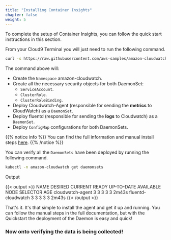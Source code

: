 ```yaml
---
title: "Installing Container Insights"
chapter: false
weight: 5
---
```


To complete the setup of Container Insights, you can follow the quick start instructions in this section.

From your Cloud9 Terminal you will just need to run the following command.

```bash
curl -s https://raw.githubusercontent.com/aws-samples/amazon-cloudwatch-container-insights/latest/k8s-deployment-manifest-templates/deployment-mode/daemonset/container-insights-monitoring/quickstart/cwagent-fluentd-quickstart.yaml | sed "s/{{cluster_name}}/eksworkshop-eksctl/;s/{{region_name}}/${AWS_REGION}/" | kubectl apply -f -
```

The command above will:

* Create the `Namespace` amazon-cloudwatch.
* Create all the necessary security objects for both DaemonSet:
  * `ServiceAccount`.
  * `ClusterRole`.
  * `ClusterRoleBinding`.
* Deploy Cloudwatch-Agent (responsible for sending the **metrics** to CloudWatch) as a `DaemonSet`.
* Deploy fluentd (responsible for sending the **logs** to Cloudwatch) as a `DaemonSet`.
* Deploy `ConfigMap` configurations for both DaemonSets.

{{% notice info %}}
You can find the full information and manual install steps [here](https://docs.aws.amazon.com/AmazonCloudWatch/latest/monitoring/Container-Insights-setup-EKS-quickstart.html).
{{% /notice %}}

You can verify all the `DaemonSets` have been deployed by running the following command.

```bash
kubectl -n amazon-cloudwatch get daemonsets
```

Output

{{< output >}}
NAME                 DESIRED   CURRENT   READY   UP-TO-DATE   AVAILABLE   NODE SELECTOR   AGE
cloudwatch-agent     3         3         3       3            3           <none>          2m43s
fluentd-cloudwatch   3         3         3       3            3           <none>          2m43s
{{< /output >}}

That's it. It's that simple to install the agent and get it up and running. You can follow the manual steps in the full documentation, but with the Quickstart the deployment of the Daemon is easy and quick!

### Now onto verifying the data is being collected!
